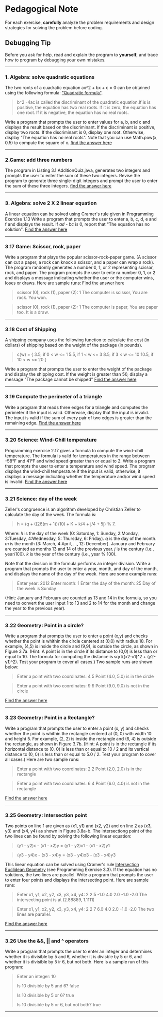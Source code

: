 # Pedagogical Note
For each exercise, **carefully** analyze the problem requirements and design strategies for solving the problem before coding.
## Debugging Tip
Before you ask for help, read and explain the program to **yourself**, and trace how to program by debugging your own mistakes.

---
### 1. Algebra: solve quadratic equations
The two roots of a cuadratic equation ax^2 + bx + c = 0 can be obtained using the following formula: ["Quadratic formula"](http://www.openmiddle.com/wp-content/uploads/2014/11/quadratic_formula.png).
> b^2 -4ac 
is called the discriminant of the quadratic equation.If is is positive, the equation has two real roots. If it is zero, the equation has one root. If it is negative, the equation has no real roots.

Write a program that prompts the user to enter values for a, b, and c and displays the result based on the discriminant. If the discriminant is positive, display two roots. If the discriminant is 0, display one root. Otherwise, display "The equation has no real roots".
Note that you can use Math.pow(x, 0.5) to compute the square of x. [find the answer here](https://github.com/jorgeAML/XLVExercisEscript/blob/master/Chapter3_Selections/QuadracticEcuation.java)

---
### 2.Game: add three numbers
The program in Listing 3.1 AdditionQuiz.java, generates two integers and prompts the user to enter the sum of these two integers. Revise the program to generate three single-digit integers and prompt the user to enter the sum of these three integers. [find the answer here](https://github.com/jorgeAML/XLVExercisEscript/blob/master/Chapter3_Selections/AddThreeNumbers.java)

---
### 3. Algebra: solve 2 X 2 linear equation
A linear equation can be solved using Cramer's rule given in Programming Exercise 1.13 Write a program that prompts the user to enter a, b, c, d, e and f and displays the result. If *ad - bc* is 0, report that "The equation has no solution". [Find the answer here](https://github.com/jorgeAML/XLVExercisEscript/blob/master/Chapter3_Selections/LinearEquation.java)

---
### 3.17 Game: Scissor, rock, paper
Write a program that plays the popular scissor-rock-paper game. (A scissor can cut a paper, a rock can knock a scissor, and a paper can wrap a rock). The program randomly generates a number 0, 1, or 2 representing scissor, rock, and paper. The program prompts the user to ente ra number 0, 1, or 2 and displays a message indicating whether the user or the computer wins, loses or draws. Here are sample runs: [Find the answer here](https://github.com/jorgeAML/XLVExercisEscript/blob/master/Chapter3_Selections/ScissorRockPaper.java)

> scissor (0), rock (1), paper (2): 1 
>   The computer is scissor, You are rock. You won.

> scissor (0), rock (1), paper (2): 1
>   The computer is paper, You are paper too. It is a draw.

---
### 3.18 Cost of Shipping
A shipping company uses the following function to calculate the cost (in dollars) of shipping based on the weight of the package (in pounds).
> c(w) = {
>   3.5, if 0 < w <= 1
>   5.5, if 1 < w <= 3
>   8.5, if 3 < w <= 10
>   10.5, if 10 < w <= 20
>}

Write a program that prompts the user to enter the weight of the package and display the shipping cost. If the weight is greater than 50, display a message "The package cannot be shipped" [Find the answer here](https://github.com/jorgeAML/XLVExercisEscript/blob/master/Chapter3_Selections/CostOfShipping.java)

---
### 3.19 Compute the perimeter of a triangle
Write a program that reads three edges for a triangle and computes the perimeter if the input is valid. Otherwise, display that the input is invalid. The input is valid if the sum of every pair of two edges is greater than the remaining edge. [Find the answer here](https://github.com/jorgeAML/XLVExercisEscript/blob/master/Chapter3_Selections/ComputePerimeterOfATriangle.java)

---
### 3.20 Science: Wind-Chill temperature
Programming exercise 2.17 gives a formula to compute the wind-chill temperature. The formula is valid for temperatures in the range between -58°F and 41°F and wind speed greater than or equal to 2. Write a program that prompts the user to enter a temperature and wind speed. The program displays the wind-chill temperature if the input is valid; otherwise, it displays a message indicating whether the temperature and/or wind speed is invalid. [Find the answer here](https://github.com/jorgeAML/XLVExercisEscript/blob/master/Chapter3_Selections/WindChillTemperature.java)

---
### 3.21 Science: day of the week
Zeller's congruence is an algorithm developed by Christian Zeller to calculate the day of the week. The formula is:

> h = (q + ((26(m + 1))/10) + K + k/4 + j/4 + 5j) % 7.

Where:
*h* is the day of the week (0: Saturday, 1: Sunday, 2:Monday, 3:Tuesday, 4:Wednesday, 5: Thursday, 6: Friday).
*q* is the day of the month.
*m* is the month (3: March, 4:April, ..., 12: December). January and February are counted as months 13 and 14 of the previous year.
*j* is the century (i.e., year/100).
*k* is the year of the century (i.e., year % 100).

Note that the division in the formula performs an integer division. Write a program that prompts the user to enter a year, month, and day of the month, and displays the name of the day of the week. Here are some example runs:

>Enter year: 2012
>Enter month: 1
>Enter the day of the month: 25
>Day of the week is Sunday

(Hint: January and February are counted as 13 and 14 in the formula, so you need to ocnvert the user input 1 to 13 and 2 to 14 for the month and change the year to the previous year).

---
### 3.22 Geometry: Point in a circle?
Write a program that prompts the user to enter a point (x,y) and checks whether the point is whithin the circle centered at (0,0) with radius 10. For example, (4,5) is inside the circle and (9,9), is outside the circle, as shown in Figure 3.7a.
(Hint: A point is in the circle if its distance to (0,0) is less than or equal to 10. The formula for computing the distance is sqrt((x2-x1)^2 + (y2-y1)^2). Test your program to cover all cases.) Two sample runs are shown below:

> Enter a point with two coordinates: 4 5
> Point (4.0, 5.0) is in the circle

> Enter a point with two coordinates: 9 9
> Point (9.0, 9.0) is not in the circle

[Find the answer here](https://github.com/jorgeAML/XLVExercisEscript/blob/master/Chapter3_Selections/PointInACircle.java)

---
### 3.23 Geometry: Point in a Rectangle?
Write a program that prompts the user to enter a point (x, y) and checks whether the point is whithin the rectangle centered at (0, 0) with width 10 and height 5. For example, (2, 2) is inside the rectangle and (6, 4) is outside the rectangle, as shown in Figure 3.7b. (Hint: A point is in the rectangle if its horizontal distance to (0, 0) is less than or equal to 10 / 2 and its vertical distance to (0, 0) is less than or equal to 5.0 / 2. Test your program to cover all cases.) Here are two sample runs:

> Enter a point with two coordinates: 2 2
> Point (2.0, 2.0) is in the rectangle

> Enter a point with two coordinates: 6 4
> Point (6.0, 4.0) is not in the rectangle

[Find the answer here](https://github.com/jorgeAML/XLVExercisEscript/blob/master/Chapter3_Selections/PointInARectangle.java)

---
### 3.25 Geometry: Intersection point
Two points on line 1 are given as (x1, y1) and (x2, y2) and on line 2 as (x3, y3) and (x4, y4) as shown in Figure 3.8a-b. The intersectiong point of the two lines can be found by solving the following linear equation:

> (y1 - y2)x - (x1 - x2)y = (y1 - y2)x1 - (x1 - x2)y1

> (y3 - y4)x - (x3 - x4)y = (x3 - y4)x3 - (x3 - x4)y3

This linear equation can be solved using Cramer's rule [Intersection Euclidean Geometry](https://en.wikipedia.org/wiki/Intersection_%28Euclidean_geometry%29#Two_lines) (see Programming Exercise 3.3). If the equation has no solutions, the two lines are parallel. Write a program that prompts the user to enter four points and displays the intersecting point. Here are sample runs:

> Enter x1, y1, x2, y2, x3, y3, x4, y4: 2 2 5 -1.0 4.0 2.0 -1.0 -2.0
> The intersecting point is at (2.88889, 1.1111)

> Enter x1, y1, x2, y2, x3, y3, x4, y4: 2 2 7 6.0 4.0 2.0 -1.0 -2.0
> The two lines are parallel.

[Find the answer here](https://github.com/jorgeAML/XLVExercisEscript/blob/master/Chapter3_Selections/IntersectionPoint.java)

---
### 3.26 Use the &&, || and ^ operators
Write a program that prompts the user to enter an integer and determines whether it is divisible by 5 and 6, whether it is divisble by 5 or 6, and whether it is divisible by 5 ir 6, but not both. Here is a sample run of this program:

> Enter an integer: 10
>
>Is 10 divisible by 5 and 6? false
>
>Is 10 divisible by 5 or 6? true
>
>Is 10 divisible by 5 or 6, but not both? true

---